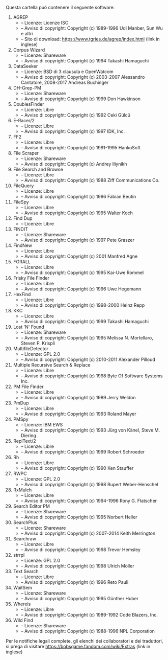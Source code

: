 ﻿Questa cartella può contenere il seguente software:

1. AGREP
   - – Licenze: Licenze ISC
   - – Avviso di copyright: Copyright (c) 1989-1996 Udi Manber, Sun Wu e altri
   - – Sito di download: https://www.tgries.de/agrep/index.html (link in inglese)
2. Corpus Wizard
   - – Licenze: Shareware
   - – Avviso di copyright: Copyright (c) 1994 Takashi Hamaguchi
3. DataSeeker
   - – Licenze: BSD di 3 clausula e OpenWatcom
   - – Avviso di copyright: Copyright (c) 2003-2007 Alessandro Cantatore, 2008-2017 Andreas Buchinger
4. DH-Grep-PM
   - – Licenze: Shareware
   - – Avviso di copyright: Copyright (c) 1999 Don Hawkinson
5. DoublesFinder
   - – Licenze: Libre
   - – Avviso di copyright: Copyright (c) 1992 Ceki Gülcü
6. E-Racer/2
   - – Licenze: Libre
   - – Avviso di copyright: Copyright (c) 1997 IDK, Inc.
7. FF2
   - – Licenze: Libre
   - – Avviso di copyright: Copyright (c) 1991-1995 HankoSoft
8. File Scraper
   - – Licenze: Shareware
   - – Avviso di copyright: Copyright (c) Andrey Iliynikh
9. File Search and Browse
   - – Licenze: Libre
   - – Avviso di copyright: Copyright (c) 1988 Ziff Communications Co.
10. FileQuery
    - – Licenze: Libre
    - – Avviso di copyright: Copyright (c) 1996 Fabian Beutin
11. FileSpy
    - – Licenze: Libre
    - – Avviso di copyright: Copyright (c) 1995 Walter Koch
12. Find Dup
    - – Licenze: Libre
13. FINDIT
    - – Licenze: Shareware
    - – Avviso di copyright: Copyright (c) 1997 Pete Graszer
14. FindNew
    - – Licenze: Libre
    - – Avviso di copyright: Copyright (c) 2001 Manfred Agne
15. FORALL
    - – Licenze: Libre
    - – Avviso di copyright: Copyright (c) 1995 Kai-Uwe Rommel
16. Frisky File Finder
    - – Licenze: Libre
    - – Avviso di copyright: Copyright (c) 1996 Uwe Hegemann
17. HexFind
    - – Licenze: Libre
    - – Avviso di copyright: Copyright (c) 1998-2000 Heinz Repp
18. KKC
    - – Licenze: Libre
    - – Avviso di copyright: Copyright (c) 1999 Takashi Hamaguchi
19. Lost 'N' Found
    - – Licenze: Shareware
    - – Avviso di copyright: Copyright (c) 1995 Melissa N. Mortellaro, Steven P. Krispli
20. MultifileDetector
    - – Licenze: GPL 2.0
    - – Avviso di copyright: Copyright (c) 2010-2011 Alexander Pilloud
21. Multiple Recursive Search & Replace
    - – Licenze: Libre
    - – Avviso di copyright: Copyright (c) 1998 Byte Of Software Systems Inc.
22. PM File Finder
    - – Licenze: Libre
    - – Avviso di copyright: Copyright (c) 1989 Jerry Weldon
23. PmDup
    - – Licenze: Libre
    - – Avviso di copyright: Copyright (c) 1993 Roland Mayer
24. PMSpy
    - – Licenze: IBM EWS
    - – Avviso di copyright: Copyright (c) 1993 Jürg von Känel, Steve M. Diering
25. ReplText/2
    - – Licenze: Libre
    - – Avviso di copyright: Copyright (c) 1999 Robert Schroeder
26. Rh
    - – Licenze: Libre
    - – Avviso di copyright: Copyright (c) 1990 Ken Stauffer
27. RWPC
    - – Licenze: GPL 2.0
    - – Avviso di copyright: Copyright (c) 1998 Rupert Weber-Henschel
28. RxMulch
    - – Licenze: Libre
    - – Avviso di copyright: Copyright (c) 1994-1996 Rony G. Flatscher
29. Search Editor PM
    - – Licenze: Shareware
    - – Avviso di copyright: Copyright (c) 1995 Norbert Heller
30. SearchPlus
    - – Licenze: Shareware
    - – Avviso di copyright: Copyright (c) 2007-2014 Keith Merrington
31. Searchraw
    - – Licenze: Libre
    - – Avviso di copyright: Copyright (c) 1998 Trevor Hemsley
32. strrpl
    - – Licenze: GPL 2.0
    - – Avviso di copyright: Copyright (c) 1998 Ulrich Möller
33. Text Search
    - – Licenze: Libre
    - – Avviso di copyright: Copyright (c) 1996 Reto Pauli
34. WaitSem
    - – Licenze: Shareware
    - – Avviso di copyright: Copyright (c) 1995 Günther Huber
35. Whereis
    - – Licenze: Libre
    - – Avviso di copyright: Copyright (c) 1989-1992 Code Blazers, Inc.
36. Wild Find
    - – Licenze: Shareware
    - – Avviso di copyright: Copyright (c) 1988-1996 NPL Corporation

Per le notifiche legali complete, gli elenchi dei collaboratori e dei traduttori, si prega di visitare https://bobsgame.fandom.com/wiki/Extras (link in inglese)
